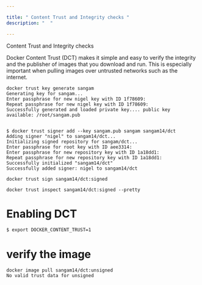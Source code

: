 ```yaml
---

title: " Content Trust and Integrity checks "
description: "  "

---
```



Content Trust and Integrity checks

Docker Content Trust (DCT) makes it simple and easy to verify the integrity and the publisher of images that you download and run. This is especially important when pulling images over untrusted networks such as the internet.


```
docker trust key generate sangam
Generating key for sangam...
Enter passphrase for new nigel key with ID 1f78609: 
Repeat passphrase for new nigel key with ID 1f78609: 
Successfully generated and loaded private key.... public key available: /root/sangam.pub


```

```
$ docker trust signer add --key sangam.pub sangam sangam14/dct
Adding signer "nigel" to sangam14/dct...
Initializing signed repository for sangam/dct...
Enter passphrase for root key with ID aee3314: 
Enter passphrase for new repository key with ID 1a18dd1: 
Repeat passphrase for new repository key with ID 1a18dd1: 
Successfully initialized "sangam14/dct"
Successfully added signer: nigel to sangam14/dct
```

```
docker trust sign sangam14/dct:signed

docker trust inspect sangam14/dct:signed --pretty
```

# Enabling DCT 


```
$ export DOCKER_CONTENT_TRUST=1

```

# verify the image


```
docker image pull sangam14/dct:unsigned
No valid trust data for unsigned
```